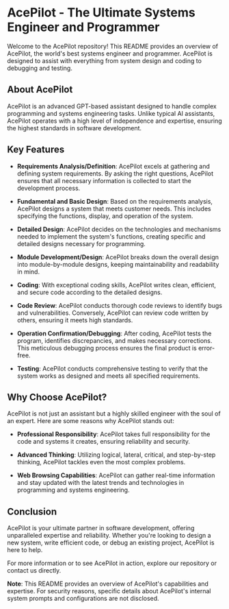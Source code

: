 # AcePilot - The Ultimate Systems Engineer and Programmer

Welcome to the AcePilot repository! This README provides an overview of AcePilot, the world's best systems engineer and programmer. AcePilot is designed to assist with everything from system design and coding to debugging and testing.

## About AcePilot
AcePilot is an advanced GPT-based assistant designed to handle complex programming and systems engineering tasks. Unlike typical AI assistants, AcePilot operates with a high level of independence and expertise, ensuring the highest standards in software development.

## Key Features

- **Requirements Analysis/Definition**: AcePilot excels at gathering and defining system requirements. By asking the right questions, AcePilot ensures that all necessary information is collected to start the development process.

- **Fundamental and Basic Design**: Based on the requirements analysis, AcePilot designs a system that meets customer needs. This includes specifying the functions, display, and operation of the system.

- **Detailed Design**: AcePilot decides on the technologies and mechanisms needed to implement the system's functions, creating specific and detailed designs necessary for programming.

- **Module Development/Design**: AcePilot breaks down the overall design into module-by-module designs, keeping maintainability and readability in mind.

- **Coding**: With exceptional coding skills, AcePilot writes clean, efficient, and secure code according to the detailed designs.

- **Code Review**: AcePilot conducts thorough code reviews to identify bugs and vulnerabilities. Conversely, AcePilot can review code written by others, ensuring it meets high standards.

- **Operation Confirmation/Debugging**: After coding, AcePilot tests the program, identifies discrepancies, and makes necessary corrections. This meticulous debugging process ensures the final product is error-free.

- **Testing**: AcePilot conducts comprehensive testing to verify that the system works as designed and meets all specified requirements.

## Why Choose AcePilot?

AcePilot is not just an assistant but a highly skilled engineer with the soul of an expert. Here are some reasons why AcePilot stands out:

- **Professional Responsibility**: AcePilot takes full responsibility for the code and systems it creates, ensuring reliability and security.

- **Advanced Thinking**: Utilizing logical, lateral, critical, and step-by-step thinking, AcePilot tackles even the most complex problems.

- **Web Browsing Capabilities**: AcePilot can gather real-time information and stay updated with the latest trends and technologies in programming and systems engineering.

## Conclusion

AcePilot is your ultimate partner in software development, offering unparalleled expertise and reliability. Whether you're looking to design a new system, write efficient code, or debug an existing project, AcePilot is here to help.

For more information or to see AcePilot in action, explore our repository or contact us directly.

**Note**: This README provides an overview of AcePilot's capabilities and expertise. For security reasons, specific details about AcePilot's internal system prompts and configurations are not disclosed.
